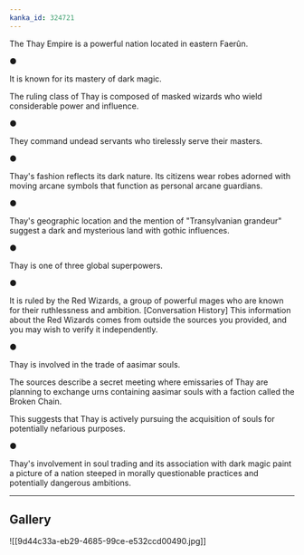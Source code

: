 ```yaml
---
kanka_id: 324721
---
```


The Thay Empire is a powerful nation located in eastern Faerûn.

●

It is known for its mastery of dark magic.

 The ruling class of Thay is composed of masked wizards who wield considerable power and influence.

●

They command undead servants who tirelessly serve their masters.

●

Thay's fashion reflects its dark nature. Its citizens wear robes adorned with moving arcane symbols that function as personal arcane guardians.

●

Thay's geographic location and the mention of "Transylvanian grandeur" suggest a dark and mysterious land with gothic influences.

●

Thay is one of three global superpowers.

●

It is ruled by the Red Wizards, a group of powerful mages who are known for their ruthlessness and ambition. [Conversation History] This information about the Red Wizards comes from outside the sources you provided, and you may wish to verify it independently.

●

Thay is involved in the trade of aasimar souls.

 The sources describe a secret meeting where emissaries of Thay are planning to exchange urns containing aasimar souls with a faction called the Broken Chain.

This suggests that Thay is actively pursuing the acquisition of souls for potentially nefarious purposes.

●

Thay's involvement in soul trading and its association with dark magic paint a picture of a nation steeped in morally questionable practices and potentially dangerous ambitions.

---
## Gallery
![[9d44c33a-eb29-4685-99ce-e532ccd00490.jpg]]
